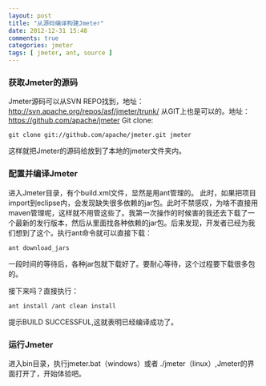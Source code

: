 ```yaml
---
layout: post
title: "从源码编译构建Jmeter"
date: 2012-12-31 15:48
comments: true
categories: jmeter
tags: [ jmeter, ant, source ]
---
```

### 获取Jmeter的源码
Jmeter源码可以从SVN REPO找到，地址：<http://svn.apache.org/repos/asf/jmeter/trunk/>
从GIT上也是可以的。地址：<https://github.com/apache/jmeter>
Git clone:

	git clone git://github.com/apache/jmeter.git jmeter
这样就把Jmeter的源码给放到了本地的jmeter文件夹内。

### 配置并编译Jmeter
<!--more-->
进入Jmeter目录，有个build.xml文件，显然是用ant管理的。
此时，如果把项目import到eclipse内，会发现缺失很多依赖的jar包。此时不禁感叹，为啥不直接用maven管理呢，这样就不用管这些了。我第一次操作的时候害的我还去下载了一个最新的发行版本，然后从里面找各种依赖的jar包。后来发现，开发者已经为我们想到了这个。执行ant命令就可以直接下载：

	ant download_jars

一段时间的等待后，各种jar包就下载好了。要耐心等待，这个过程要下载很多包的。

接下来吗？直接执行：

	ant install /ant clean install

提示BUILD SUCCESSFUL,这就表明已经编译成功了。


### 运行Jmeter
进入bin目录，执行jmeter.bat（windows）或者 ./jmeter（linux）,Jmeter的界面打开了，开始体验吧。

